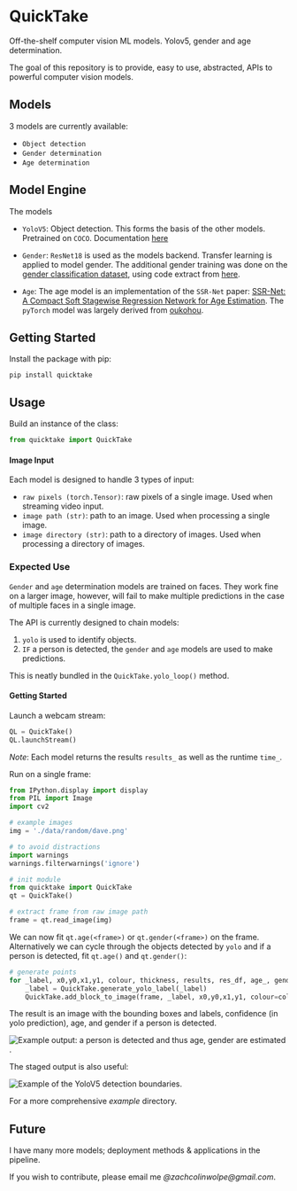 # QuickTake

Off-the-shelf computer vision ML models. Yolov5, gender and age determination.

The goal of this repository is to provide, easy to use, abstracted, APIs to powerful computer vision models.


## Models

$3$ models are currently available:

- `Object detection`
- `Gender determination`
- `Age determination`

## Model Engine

The models 
- `YoloV5`: Object detection. This forms the basis of the other models. Pretrained on `COCO`. Documentation [here](https://pjreddie.com/darknet/yolo/)
- `Gender`: `ResNet18` is used as the models backend. Transfer learning is applied to model gender. The additional gender training was done on the [gender classification dataset](https://www.kaggle.com/datasets/cashutosh/gender-classification-dataset), using code extract from [here](https://github.com/ndb796/Face-Gender-Classification-PyTorch/blob/main/Face_Gender_Classification_using_Transfer_Learning_with_ResNet18.ipynb).

- `Age`: The age model is an implementation of the `SSR-Net` paper: [SSR-Net: A Compact Soft Stagewise Regression Network for Age Estimation](https://www.ijcai.org/proceedings/2018/0150.pdf). The `pyTorch` model was largely derived from [oukohou](https://github.com/oukohou/SSR_Net_Pytorch/blob/master/inference_images.py).

## Getting Started

Install the package with pip:

````pip install quicktake````


## Usage

Build an instance of the class:

```python
from quicktake import QuickTake
```

#### Image Input

Each model is designed to handle $3$ types of input:

- `raw pixels (torch.Tensor)`: raw pixels of a single image. Used when streaming video input.
- `image path (str)`: path to an image. Used when processing a single image.
- `image directory (str)`: path to a directory of images. Used when processing a directory of images.

### Expected Use

`Gender` and `age` determination models are trained on faces. They work fine on a larger image, however, will fail to make multiple predictions in the case of multiple faces in a single image.

The API is currently designed to chain models:

1. `yolo` is used to identify objects.
2. `IF` a person is detected, the `gender` and `age` models are used to make predictions.

This is neatly bundled in the `QuickTake.yolo_loop()` method.

#### Getting Started

Launch a webcam stream:

```python
QL = QuickTake()
QL.launchStream()
```

_*Note*_: Each model returns the results `results_` as well as the runtime `time_`.

Run on a single frame:

```python
from IPython.display import display
from PIL import Image
import cv2

# example images
img = './data/random/dave.png'

# to avoid distractions
import warnings
warnings.filterwarnings('ignore')

# init module
from quicktake import QuickTake
qt = QuickTake()

# extract frame from raw image path
frame = qt.read_image(img)
```

We can now fit `qt.age(<frame>)` or `qt.gender(<frame>)` on the frame. Alternatively we can cycle through the objects detected  by `yolo` and if a person is detected, fit `qt.age()` and `qt.gender()`:

```python
# generate points
for _label, x0,y0,x1,y1, colour, thickness, results, res_df, age_, gender_ in qt.yolo_loop(frame):
    _label = QuickTake.generate_yolo_label(_label)
    QuickTake.add_block_to_image(frame, _label, x0,y0,x1,y1, colour=colour, thickness=thickness)
```

The result is an image with the bounding boxes and labels, confidence (in yolo prediction), age, and gender if a person is detected.

![Example output: a person is detected and thus age, gender are estimated](https://github.com/ZachWolpe/QuickTake/blob/main/data/output_frames/result_dav_2.png).

The staged output is also useful:

![Example of the `YoloV5` detection boundaries](https://github.com/ZachWolpe/QuickTake/blob/main/data/output_frames/result_ct_2.png).


For a more comprehensive _example_ directory. 


## Future

I have many more models; deployment methods & applications in the pipeline.

If you wish to contribute, please email me _@zachcolinwolpe@gmail.com_.